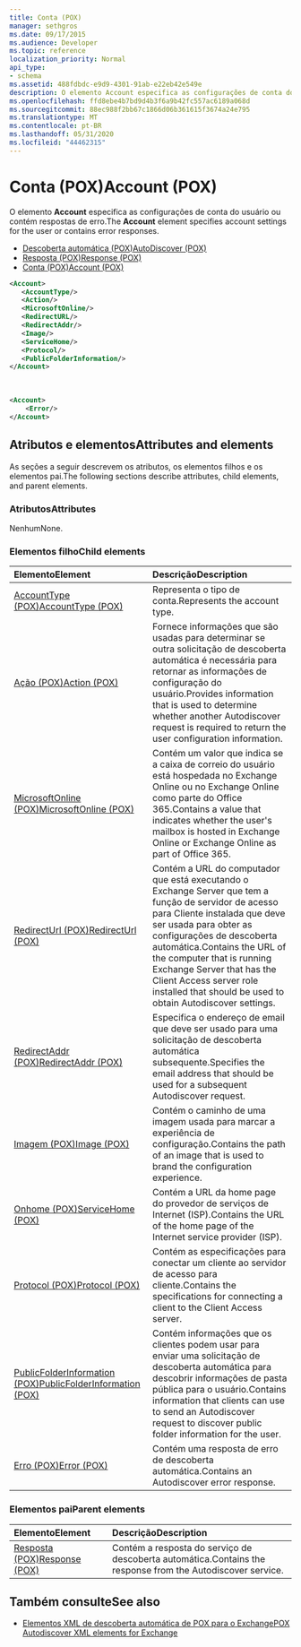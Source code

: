 ```yaml
---
title: Conta (POX)
manager: sethgros
ms.date: 09/17/2015
ms.audience: Developer
ms.topic: reference
localization_priority: Normal
api_type:
- schema
ms.assetid: 488fdbdc-e9d9-4301-91ab-e22eb42e549e
description: O elemento Account especifica as configurações de conta do usuário ou contém respostas de erro.
ms.openlocfilehash: ffd8ebe4b7bd9d4b3f6a9b42fc557ac6189a068d
ms.sourcegitcommit: 88ec988f2bb67c1866d06b361615f3674a24e795
ms.translationtype: MT
ms.contentlocale: pt-BR
ms.lasthandoff: 05/31/2020
ms.locfileid: "44462315"
---
```

# <a name="account-pox"></a><span data-ttu-id="35412-103">Conta (POX)</span><span class="sxs-lookup"><span data-stu-id="35412-103">Account (POX)</span></span>

<span data-ttu-id="35412-104">O elemento **Account** especifica as configurações de conta do usuário ou contém respostas de erro.</span><span class="sxs-lookup"><span data-stu-id="35412-104">The **Account** element specifies account settings for the user or contains error responses.</span></span> 
  
- [<span data-ttu-id="35412-105">Descoberta automática (POX)</span><span class="sxs-lookup"><span data-stu-id="35412-105">AutoDiscover (POX)</span></span>](autodiscover-pox.md)
- [<span data-ttu-id="35412-106">Resposta (POX)</span><span class="sxs-lookup"><span data-stu-id="35412-106">Response (POX)</span></span>](response-pox.md)
- [<span data-ttu-id="35412-107">Conta (POX)</span><span class="sxs-lookup"><span data-stu-id="35412-107">Account (POX)</span></span>](account-pox.md)
  
```XML
<Account>
   <AccountType/>
   <Action/>
   <MicrosoftOnline/>
   <RedirectURL/>
   <RedirectAddr/>
   <Image/>
   <ServiceHome/>
   <Protocol/>
   <PublicFolderInformation/>
</Account>
```

<br/>

```XML
<Account> 
    <Error/> 
</Account>
```

## <a name="attributes-and-elements"></a><span data-ttu-id="35412-108">Atributos e elementos</span><span class="sxs-lookup"><span data-stu-id="35412-108">Attributes and elements</span></span>

<span data-ttu-id="35412-109">As seções a seguir descrevem os atributos, os elementos filhos e os elementos pai.</span><span class="sxs-lookup"><span data-stu-id="35412-109">The following sections describe attributes, child elements, and parent elements.</span></span>
  
### <a name="attributes"></a><span data-ttu-id="35412-110">Atributos</span><span class="sxs-lookup"><span data-stu-id="35412-110">Attributes</span></span>

<span data-ttu-id="35412-111">Nenhum</span><span class="sxs-lookup"><span data-stu-id="35412-111">None.</span></span>
  
### <a name="child-elements"></a><span data-ttu-id="35412-112">Elementos filho</span><span class="sxs-lookup"><span data-stu-id="35412-112">Child elements</span></span>

|<span data-ttu-id="35412-113">**Elemento**</span><span class="sxs-lookup"><span data-stu-id="35412-113">**Element**</span></span>|<span data-ttu-id="35412-114">**Descrição**</span><span class="sxs-lookup"><span data-stu-id="35412-114">**Description**</span></span>|
|:-----|:-----|
|[<span data-ttu-id="35412-115">AccountType (POX)</span><span class="sxs-lookup"><span data-stu-id="35412-115">AccountType (POX)</span></span>](accounttype-pox.md) <br/> |<span data-ttu-id="35412-116">Representa o tipo de conta.</span><span class="sxs-lookup"><span data-stu-id="35412-116">Represents the account type.</span></span>  <br/> |
|[<span data-ttu-id="35412-117">Ação (POX)</span><span class="sxs-lookup"><span data-stu-id="35412-117">Action (POX)</span></span>](action-pox.md) <br/> |<span data-ttu-id="35412-118">Fornece informações que são usadas para determinar se outra solicitação de descoberta automática é necessária para retornar as informações de configuração do usuário.</span><span class="sxs-lookup"><span data-stu-id="35412-118">Provides information that is used to determine whether another Autodiscover request is required to return the user configuration information.</span></span>  <br/> |
|[<span data-ttu-id="35412-119">MicrosoftOnline (POX)</span><span class="sxs-lookup"><span data-stu-id="35412-119">MicrosoftOnline (POX)</span></span>](microsoftonline-pox.md) <br/> |<span data-ttu-id="35412-120">Contém um valor que indica se a caixa de correio do usuário está hospedada no Exchange Online ou no Exchange Online como parte do Office 365.</span><span class="sxs-lookup"><span data-stu-id="35412-120">Contains a value that indicates whether the user's mailbox is hosted in Exchange Online or Exchange Online as part of Office 365.</span></span>  <br/> |
|[<span data-ttu-id="35412-121">RedirectUrl (POX)</span><span class="sxs-lookup"><span data-stu-id="35412-121">RedirectUrl (POX)</span></span>](redirecturl-pox.md) <br/> |<span data-ttu-id="35412-122">Contém a URL do computador que está executando o Exchange Server que tem a função de servidor de acesso para Cliente instalada que deve ser usada para obter as configurações de descoberta automática.</span><span class="sxs-lookup"><span data-stu-id="35412-122">Contains the URL of the computer that is running Exchange Server that has the Client Access server role installed that should be used to obtain Autodiscover settings.</span></span>  <br/> |
|[<span data-ttu-id="35412-123">RedirectAddr (POX)</span><span class="sxs-lookup"><span data-stu-id="35412-123">RedirectAddr (POX)</span></span>](redirectaddr-pox.md) <br/> |<span data-ttu-id="35412-124">Especifica o endereço de email que deve ser usado para uma solicitação de descoberta automática subsequente.</span><span class="sxs-lookup"><span data-stu-id="35412-124">Specifies the email address that should be used for a subsequent Autodiscover request.</span></span>  <br/> |
|[<span data-ttu-id="35412-125">Imagem (POX)</span><span class="sxs-lookup"><span data-stu-id="35412-125">Image (POX)</span></span>](image-pox.md) <br/> |<span data-ttu-id="35412-126">Contém o caminho de uma imagem usada para marcar a experiência de configuração.</span><span class="sxs-lookup"><span data-stu-id="35412-126">Contains the path of an image that is used to brand the configuration experience.</span></span>  <br/> |
|[<span data-ttu-id="35412-127">Onhome (POX)</span><span class="sxs-lookup"><span data-stu-id="35412-127">ServiceHome (POX)</span></span>](servicehome-pox.md) <br/> |<span data-ttu-id="35412-128">Contém a URL da home page do provedor de serviços de Internet (ISP).</span><span class="sxs-lookup"><span data-stu-id="35412-128">Contains the URL of the home page of the Internet service provider (ISP).</span></span>  <br/> |
|[<span data-ttu-id="35412-129">Protocol (POX)</span><span class="sxs-lookup"><span data-stu-id="35412-129">Protocol (POX)</span></span>](protocol-pox.md) <br/> |<span data-ttu-id="35412-130">Contém as especificações para conectar um cliente ao servidor de acesso para cliente.</span><span class="sxs-lookup"><span data-stu-id="35412-130">Contains the specifications for connecting a client to the Client Access server.</span></span>  <br/> |
|[<span data-ttu-id="35412-131">PublicFolderInformation (POX)</span><span class="sxs-lookup"><span data-stu-id="35412-131">PublicFolderInformation (POX)</span></span>](publicfolderinformation-pox.md) <br/> |<span data-ttu-id="35412-132">Contém informações que os clientes podem usar para enviar uma solicitação de descoberta automática para descobrir informações de pasta pública para o usuário.</span><span class="sxs-lookup"><span data-stu-id="35412-132">Contains information that clients can use to send an Autodiscover request to discover public folder information for the user.</span></span>  <br/> |
|[<span data-ttu-id="35412-133">Erro (POX)</span><span class="sxs-lookup"><span data-stu-id="35412-133">Error (POX)</span></span>](error-pox.md) <br/> |<span data-ttu-id="35412-134">Contém uma resposta de erro de descoberta automática.</span><span class="sxs-lookup"><span data-stu-id="35412-134">Contains an Autodiscover error response.</span></span>  <br/> |
   
### <a name="parent-elements"></a><span data-ttu-id="35412-135">Elementos pai</span><span class="sxs-lookup"><span data-stu-id="35412-135">Parent elements</span></span>

|<span data-ttu-id="35412-136">**Elemento**</span><span class="sxs-lookup"><span data-stu-id="35412-136">**Element**</span></span>|<span data-ttu-id="35412-137">**Descrição**</span><span class="sxs-lookup"><span data-stu-id="35412-137">**Description**</span></span>|
|:-----|:-----|
|[<span data-ttu-id="35412-138">Resposta (POX)</span><span class="sxs-lookup"><span data-stu-id="35412-138">Response (POX)</span></span>](response-pox.md) <br/> |<span data-ttu-id="35412-139">Contém a resposta do serviço de descoberta automática.</span><span class="sxs-lookup"><span data-stu-id="35412-139">Contains the response from the Autodiscover service.</span></span>  <br/> |
   
## <a name="see-also"></a><span data-ttu-id="35412-140">Também consulte</span><span class="sxs-lookup"><span data-stu-id="35412-140">See also</span></span>

- [<span data-ttu-id="35412-141">Elementos XML de descoberta automática de POX para o Exchange</span><span class="sxs-lookup"><span data-stu-id="35412-141">POX Autodiscover XML elements for Exchange</span></span>](pox-autodiscover-xml-elements-for-exchange.md)

